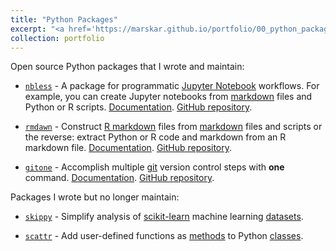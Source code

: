 ```yaml
---
title: "Python Packages"
excerpt: "<a href='https://marskar.github.io/portfolio/00_python_packages/'>Python packages I wrote and maintain<br/><img src='/images/nbless.png'></a>"
collection: portfolio
---
```


Open source Python packages that I wrote and maintain:

- [`nbless`](https://pypi.org/project/nbless/) - A package for programmatic [Jupyter Notebook](https://jupyter-notebook.readthedocs.io/en/latest/examples/Notebook/What%20is%20the%20Jupyter%20Notebook.html) workflows. For example, you can create Jupyter notebooks from [markdown](https://www.markdownguide.org/) files and Python or R scripts. [Documentation](https://py4ds.github.io/nbless/). [GitHub repository](https://github.com/py4ds/nbless/).

- [`rmdawn`](https://pypi.org/project/rmdawn/) - Construct [R markdown](https://rmarkdown.rstudio.com/) files from [markdown](https://www.markdownguide.org/) files and scripts or the reverse: extract Python or R code and markdown from an R markdown file. [Documentation](https://py4ds.github.io/rmdawn/). [GitHub repository](https://github.com/py4ds/rmdawn/).

- [`gitone`](https://pypi.org/project/gitone/) - Accomplish multiple [git](https://git-scm.com/) version control steps with **one** command. [Documentation](https://py4ds.github.io/gitone/). [GitHub repository](https://github.com/py4ds/gitone/).

Packages I wrote but no longer maintain:

- [`skippy`](https://pypi.org/project/skippy/) - Simplify analysis of [scikit-learn](http://scikit-learn.org/stable/) machine learning [datasets](http://scikit-learn.org/stable/datasets/).

- [`scattr`](https://pypi.org/project/scattr/) - Add user-defined functions as [methods](https://docs.python.org/3/tutorial/classes.html#method-objects) to Python [classes](https://docs.python.org/3/tutorial/classes.html).
